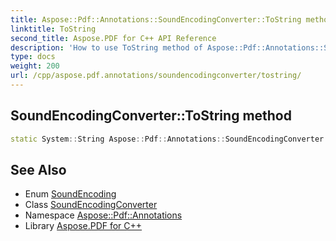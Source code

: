 ```yaml
---
title: Aspose::Pdf::Annotations::SoundEncodingConverter::ToString method
linktitle: ToString
second_title: Aspose.PDF for C++ API Reference
description: 'How to use ToString method of Aspose::Pdf::Annotations::SoundEncodingConverter class in C++.'
type: docs
weight: 200
url: /cpp/aspose.pdf.annotations/soundencodingconverter/tostring/
---
```

## SoundEncodingConverter::ToString method




```cpp
static System::String Aspose::Pdf::Annotations::SoundEncodingConverter::ToString(SoundEncoding value)
```

## See Also

* Enum [SoundEncoding](../../soundencoding/)
* Class [SoundEncodingConverter](../)
* Namespace [Aspose::Pdf::Annotations](../../)
* Library [Aspose.PDF for C++](../../../)
